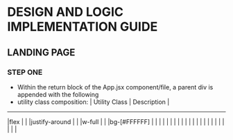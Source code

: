 # DESIGN AND LOGIC IMPLEMENTATION GUIDE

## LANDING PAGE

### STEP ONE
- Within the return block of the App.jsx component/file, a parent div is appended with the following
- utility class composition:
| Utility Class | Description |
-------------------------------
|flex            |              |
|justify-around          |              |
|w-full          |              |
|bg-[#FFFFFF]          |              |
|          |              |
|          |              |
|          |              |
|          |              |
|          |              |
|          |              |
|          |              |
